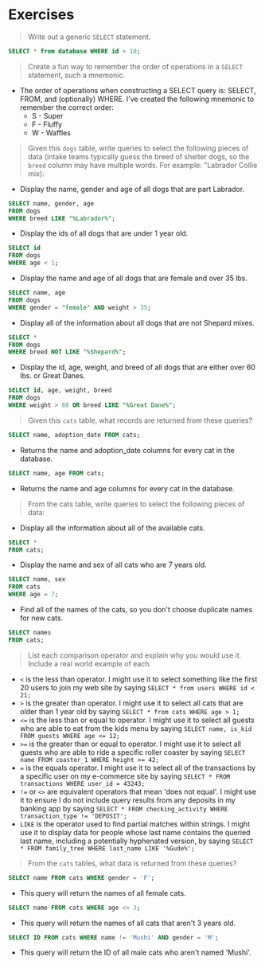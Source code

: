 # Exercises

> Write out a generic `SELECT` statement.
```SQL
SELECT * from database WHERE id > 10;
```

> Create a fun way to remember the order of operations in a `SELECT` statement, such a mnemonic.
- The order of operations when constructing a SELECT query is: SELECT, FROM, and (optionally) WHERE. I've created the following mnemonic to remember the correct order:
  - S - Super
  - F - Fluffy
  - W - Waffles

> Given this `dogs` table, write queries to select the following pieces of data (intake teams typically guess the breed of shelter dogs, so the `breed` column may have multiple words. For example: "Labrador Collie mix):
- Display the name, gender and age of all dogs that are part Labrador.
```SQL
SELECT name, gender, age
FROM dogs
WHERE breed LIKE "%Labrador%";
```
- Display the ids of all dogs that are under 1 year old.
```SQL
SELECT id
FROM dogs
WHERE age < 1;
```
- Display the name and age of all dogs that are female and over 35 lbs.
```SQL
SELECT name, age
FROM dogs
WHERE gender = "female" AND weight > 35;
```
- Display all of the information about all dogs that are not Shepard mixes.
```SQL
SELECT *
FROM dogs
WHERE breed NOT LIKE "%Shepard%";
```
- Display the id, age, weight, and breed of all dogs that are either over 60 lbs. or Great Danes.
```SQL
SELECT id, age, weight, breed
FROM dogs
WHERE weight > 60 OR breed LIKE "%Great Dane%";
```

> Given this `cats` table, what records are returned from these queries?
```SQL
SELECT name, adoption_date FROM cats;
```
- Returns the name and adoption_date columns for every cat in the database.
```SQL
SELECT name, age FROM cats;
```
- Returns the name and age columns for every cat in the database.

> From the cats table, write queries to select the following pieces of data:
- Display all the information about all of the available cats.
```SQL
SELECT *
FROM cats;
```
- Display the name and sex of all cats who are 7 years old. 
```SQL
SELECT name, sex
FROM cats
WHERE age = 7;
```
- Find all of the names of the cats, so you don't choose duplicate names for new cats.
```SQL
SELECT names
FROM cats;
```

> List each comparison operator and explain why you would use it. Include a real world example of each.
- `<` is the less than operator. I might use it to select something like the first 20 users to join my web site by saying `SELECT * from users WHERE id < 21;`
- `>` is the greater than operator. I might use it to select all cats that are older than 1 year old by saying `SELECT * from cats WHERE age > 1;`
- `<=` is the less than or equal to operator. I might use it to select all guests who are able to eat from the kids menu by saying `SELECT name, is_kid FROM guests WHERE age <= 12;`
- `>=` is the greater than or equal to operator. I might use it to select all guests who are able to ride a specific roller coaster by saying `SELECT name FROM coaster_1 WHERE height >= 42;`
- `=` is the equals operator. I might use it to select all of the transactions by a specific user on my e-commerce site by saying `SELECT * FROM transactions WHERE user_id = 43243;`
- `!=` or `<>` are equivalent operators that mean 'does not equal'. I might use it to ensure I do not include query results from any deposits in my banking app by saying `SELECT * FROM checking_activity WHERE transaction_type != 'DEPOSIT';`
- `LIKE` is the operator used to find partial matches within strings. I might use it to display data for people whose last name contains the queried last name, including a potentially hyphenated version, by saying `SELECT * FROM family_tree WHERE last_name LIKE '%Gude%';`

> From the `cats` tables, what data is returned from these queries?
```SQL
SELECT name FROM cats WHERE gender = 'F';
```
- This query will return the names of all female cats.
```SQL
SELECT name FROM cats WHERE age <> 3;
```
- This query will return the names of all cats that aren't 3 years old.
```SQL
SELECT ID FROM cats WHERE name != 'Mushi' AND gender = 'M';
```
- This query will return the ID of all male cats who aren't named 'Mushi'.